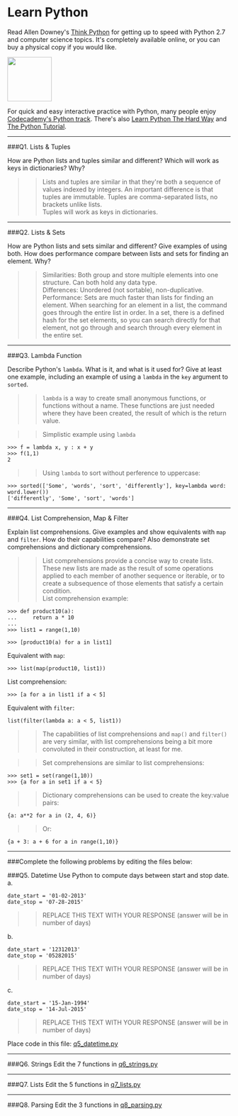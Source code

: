 # Learn Python

Read Allen Downey's [Think Python](http://www.greenteapress.com/thinkpython/) for getting up to speed with Python 2.7 and computer science topics. It's completely available online, or you can buy a physical copy if you would like.

<a href="http://www.greenteapress.com/thinkpython/"><img src="img/think_python.png" style="width: 100px;" target="_blank"></a>

For quick and easy interactive practice with Python, many people enjoy [Codecademy's Python track](http://www.codecademy.com/en/tracks/python). There's also [Learn Python The Hard Way](http://learnpythonthehardway.org/book/) and [The Python Tutorial](https://docs.python.org/2/tutorial/).

---

###Q1. Lists &amp; Tuples

How are Python lists and tuples similar and different? Which will work as keys in dictionaries? Why?

>> Lists and tuples are similar in that they're both a sequence of values indexed by integers. An important difference is that tuples are immutable. Tuples are comma-separated lists, no brackets unlike lists.  
Tuples will work as keys in dictionaries. 


---

###Q2. Lists &amp; Sets

How are Python lists and sets similar and different? Give examples of using both. How does performance compare between lists and sets for finding an element. Why?

>> Similarities: Both group and store multiple elements into one structure. Can both hold any data type.  
Differences: Unordered (not sortable), non-duplicative.  
Performance: Sets are much faster than lists for finding an element. When searching for an element in a list, the command goes through the entire list in order. In a set, there is a defined hash for the set elements, so you can search directly for that element, not go through and search through every element in the entire set.

---

###Q3. Lambda Function

Describe Python's `lambda`. What is it, and what is it used for? Give at least one example, including an example of using a `lambda` in the `key` argument to `sorted`.

>> `lambda` is a way to create small anonymous functions, or functions without a name. These functions are just needed where they have been created, the result of which is the return value.  

>> Simplistic example using `lambda`  
```
>>> f = lambda x, y : x + y
>>> f(1,1)
2
```

>> Using `lambda` to sort without perference to uppercase:  
``` 
>>> sorted(['Some', 'words', 'sort', 'differently'], key=lambda word: word.lower())  
['differently', 'Some', 'sort', 'words']
```

---

###Q4. List Comprehension, Map &amp; Filter

Explain list comprehensions. Give examples and show equivalents with `map` and `filter`. How do their capabilities compare? Also demonstrate set comprehensions and dictionary comprehensions.

>> List comprehensions provide a concise way to create lists. These new lists are made as the result of some operations applied to each member of another sequence or iterable, or to create a subsequence of those elements that satisfy a certain condition.  
List comprehension example:  
```
>>> def product10(a):
...     return a * 10
... 
>>> list1 = range(1,10)

>>> [product10(a) for a in list1]
```
Equivalent with `map`:
```
>>> list(map(product10, list1))
```
List comprehension:
```
>>> [a for a in list1 if a < 5]
```
Equivalent with `filter`:
```
list(filter(lambda a: a < 5, list1))
```
>> The capabilities of list comprehensions and `map()` and `filter()` are very similar, with list comprehensions being a bit more convoluted in their construction, at least for me.

>> Set comprehensions are similar to list comprehensions:
```
>>> set1 = set(range(1,10))
>>> {a for a in set1 if a < 5}
```
>> Dictionary comprehensions can be used to create the key:value pairs:
```
{a: a**2 for a in (2, 4, 6)}
```
>> Or:
```
{a + 3: a + 6 for a in range(1,10)}
```

---

###Complete the following problems by editing the files below:

###Q5. Datetime
Use Python to compute days between start and stop date.   
a.  

```
date_start = '01-02-2013'    
date_stop = '07-28-2015'
```

>> REPLACE THIS TEXT WITH YOUR RESPONSE (answer will be in number of days)

b.  
```
date_start = '12312013'  
date_stop = '05282015'  
```

>> REPLACE THIS TEXT WITH YOUR RESPONSE (answer will be in number of days)

c.  
```
date_start = '15-Jan-1994'      
date_stop = '14-Jul-2015'  
```

>> REPLACE THIS TEXT WITH YOUR RESPONSE  (answer will be in number of days)

Place code in this file: [q5_datetime.py](python/q5_datetime.py)

---

###Q6. Strings
Edit the 7 functions in [q6_strings.py](python/q6_strings.py)

---

###Q7. Lists
Edit the 5 functions in [q7_lists.py](python/q7_lists.py)

---

###Q8. Parsing
Edit the 3 functions in [q8_parsing.py](python/q8_parsing.py)





